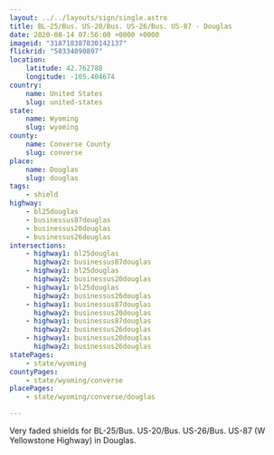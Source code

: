 ```yaml
---
layout: ../../layouts/sign/single.astro
title: BL-25/Bus. US-20/Bus. US-26/Bus. US-87 - Douglas
date: 2020-08-14 07:56:00 +0000 +0000
imageid: "318718387830142137"
flickrid: "50334090897"
location:
    latitude: 42.762788
    longitude: -105.404674
country:
    name: United States
    slug: united-states
state:
    name: Wyoming
    slug: wyoming
county:
    name: Converse County
    slug: converse
place:
    name: Douglas
    slug: douglas
tags:
    - shield
highway:
    - bl25douglas
    - businessus87douglas
    - businessus20douglas
    - businessus26douglas
intersections:
    - highway1: bl25douglas
      highway2: businessus87douglas
    - highway1: bl25douglas
      highway2: businessus20douglas
    - highway1: bl25douglas
      highway2: businessus26douglas
    - highway1: businessus87douglas
      highway2: businessus20douglas
    - highway1: businessus87douglas
      highway2: businessus26douglas
    - highway1: businessus20douglas
      highway2: businessus26douglas
statePages:
    - state/wyoming
countyPages:
    - state/wyoming/converse
placePages:
    - state/wyoming/converse/douglas

---
```

Very faded shields for BL-25/Bus. US-20/Bus. US-26/Bus. US-87 (W Yellowstone Highway) in Douglas.